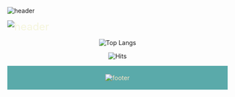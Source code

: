  
![header](https://capsule-render.vercel.app/api?type=cylinder&height=190&color=3aaaaa&text=sendjin5&reversal=false&textBg=false&fontColor=eeeeee&fontSize=100&fontAlign=50&animation=fadeIn&rotate=-3&fontAlignY=55&strokeWidth=0&descSize=30)

   
 <a
        href="https://sendjin5.github.io/"
        target="_blank"
        style="color: beige; text-decoration: none; font-size: 24px;"
      >
      ![header](https://capsule-render.vercel.app/api?type=venom&height=200&color=gradient&text=main%20page%20▶▶&section=header&reversal=false&textBg=false&fontColor=black&fontSize=50&fontAlign=34)
</a>
<div style="text-align: center;">

![Top Langs](https://github-readme-stats.vercel.app/api/top-langs/?username=sendjin5&layout=compact)

![Hits](https://hits.seeyoufarm.com/api/count/incr/badge.svg?url=https%3A%2F%2Fgithub.com%2Fsendjin5&count_bg=%231AAAAA&title_bg=%231AAAAA&icon=discover.svg&icon_color=%23FFFFFF&title=Today&edge_flat=false)

</div>
<div
      style="
        background-color: #5aaaaa;
        color: bisque;
        text-align: center;
        padding: 5px 10px;
      "
    >


![footer](https://capsule-render.vercel.app/api?type=waving&height=150&color=3aaaaa&reversal=false&textBg=false&fontSize=100&fontAlign=50&animation=fadeIn&rotate=-3&fontAlignY=55&strokeWidth=0&descSize=30&section=footer)
